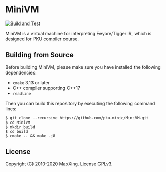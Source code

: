 # MiniVM

[![Build and Test](https://github.com/pku-minic/MiniVM/workflows/Build%20and%20Test/badge.svg)](https://github.com/pku-minic/MiniVM)

MiniVM is a virtual machine for interpreting Eeyore/Tigger IR, which is designed for PKU compiler course.

## Building from Source

Before building MiniVM, please make sure you have installed the following dependencies:

* `cmake` 3.13 or later
* C++ compiler supporting C++17
* `readline`

Then you can build this repository by executing the following command lines:

```
$ git clone --recursive https://github.com/pku-minic/MiniVM.git
$ cd MiniVM
$ mkdir build
$ cd build
$ cmake .. && make -j8
```

## License

Copyright (C) 2010-2020 MaxXing. License GPLv3.
